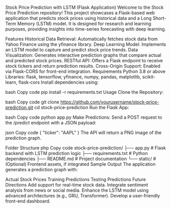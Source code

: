 Stock Price Prediction with LSTM (Flask Application)
Welcome to the Stock Price Prediction repository! This project showcases a Flask-based web application that predicts stock prices using historical data and a Long Short-Term Memory (LSTM) model. It is designed for research and learning purposes, providing insights into time-series forecasting with deep learning.

Features
Historical Data Retrieval: Automatically fetches stock data from Yahoo Finance using the yfinance library.
Deep Learning Model: Implements an LSTM model to capture and predict stock price trends.
Data Visualization: Generates interactive prediction graphs that compare actual and predicted stock prices.
RESTful API: Offers a Flask endpoint to receive stock tickers and return prediction results.
Cross-Origin Support: Enabled via Flask-CORS for front-end integration.
Requirements
Python 3.8 or above
Libraries: flask, tensorflow, yfinance, numpy, pandas, matplotlib, scikit-learn, flask-cors
Install dependencies using:

bash
Copy code
pip install -r requirements.txt
Usage
Clone the Repository:

bash
Copy code
git clone https://github.com/yourusername/stock-price-prediction.git
cd stock-price-prediction
Run the Flask App:

bash
Copy code
python app.py
Make Predictions: Send a POST request to the /predict endpoint with a JSON payload:

json
Copy code
{
    "ticker": "AAPL"
}
The API will return a PNG image of the prediction graph.

Folder Structure
php
Copy code
stock-price-prediction/
├── app.py              # Flask backend with LSTM prediction logic
├── requirements.txt    # Python dependencies
├── README.md           # Project documentation
└── static/             # (Optional) Frontend assets, if integrated
Sample Output
The application generates a prediction graph with:

Actual Stock Prices
Training Predictions
Testing Predictions
Future Directions
Add support for real-time stock data.
Integrate sentiment analysis from news or social media.
Enhance the LSTM model using advanced architectures (e.g., GRU, Transformer).
Develop a user-friendly front-end dashboard.
